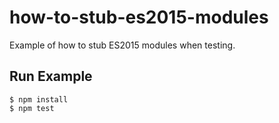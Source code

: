 # how-to-stub-es2015-modules
Example of how to stub ES2015 modules when testing.

## Run Example
    $ npm install
    $ npm test
